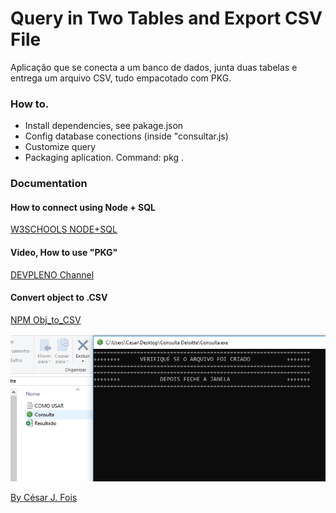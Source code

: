 # Query in Two Tables and Export CSV File


Aplicação que se conecta a um banco de dados, junta duas tabelas e entrega um arquivo CSV, tudo empacotado com PKG.


### How to.

- Install dependencies, see pakage.json
- Config database conections (inside "consultar.js)
- Customize query
- Packaging aplication.  Command: pkg .

### Documentation

#### How to connect using Node + SQL

[W3SCHOOLS NODE+SQL](https://www.w3schools.com/nodejs/nodejs_mysql_select.asp)

#### Video, How to use "PKG"

[DEVPLENO Channel](https://www.youtube.com/watch?v=pZNeUcCPwEs&t=218s)

#### Convert object to .CSV

[NPM Obj_to_CSV](https://www.npmjs.com/package/objects-to-csv)


![aplication running](./consulta.png)




[By César J. Fois](https://cesarfois.github.io/)


